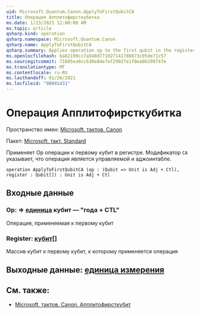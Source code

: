 ```yaml
---
uid: Microsoft.Quantum.Canon.ApplyToFirstQubitCA
title: Операция Апплитофирсткубитка
ms.date: 1/23/2021 12:00:00 AM
ms.topic: article
qsharp.kind: operation
qsharp.namespace: Microsoft.Quantum.Canon
qsharp.name: ApplyToFirstQubitCA
qsharp.summary: Applies operation op to the first qubit in the register. The modifier `CA` indicates that the operation is controllable and adjointable.
ms.openlocfilehash: ba82199cc7a548d771027141780873c05de71c57
ms.sourcegitcommit: 71605ea9cc630e84e7ef29027e1f0ea06299747e
ms.translationtype: MT
ms.contentlocale: ru-RU
ms.lasthandoff: 01/26/2021
ms.locfileid: "98841431"
---
```

# <a name="applytofirstqubitca-operation"></a>Операция Апплитофирсткубитка

Пространство имен: [Microsoft. тактов. Canon](xref:Microsoft.Quantum.Canon)

Пакет: [Microsoft. такт. Standard](https://nuget.org/packages/Microsoft.Quantum.Standard)


Применяет Op операции к первому кубит в регистре.
Модификатор `CA` указывает, что операция является управляемой и аджоинтабле.

```qsharp
operation ApplyToFirstQubitCA (op : (Qubit => Unit is Adj + Ctl), register : Qubit[]) : Unit is Adj + Ctl
```


## <a name="input"></a>Входные данные

### <a name="op--qubit--unit--is-adj--ctl"></a>Op: [](xref:microsoft.quantum.lang-ref.qubit) => [единица](xref:microsoft.quantum.lang-ref.unit) кубит — "года + CTL"

Операция, применяемая к первому кубит


### <a name="register--qubit"></a>Register: [кубит](xref:microsoft.quantum.lang-ref.qubit)[]

Массив кубит к первому кубит, к которому применяется операция



## <a name="output--unit"></a>Выходные данные: [единица измерения](xref:microsoft.quantum.lang-ref.unit)



## <a name="see-also"></a>См. также:

- [Microsoft. тактов. Canon. Апплитофирсткубит](xref:Microsoft.Quantum.Canon.ApplyToFirstQubit)